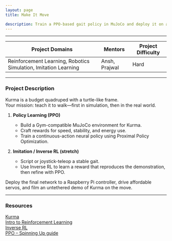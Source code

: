 ```yaml
---
layout: page
title: Make It Move

description: Train a PPO-based gait policy in MuJoCo and deploy it on a low-cost, tortoise-style quadruped.  
---
```


---

| Project Domains                                               |Mentors     | Project Difficulty |
|--------------------------------------------------------------|-----|--------------------|
| Reinforcement Learning, Robotics Simulation, Imitation Learning|Ansh, Prajwal    | Hard               |

---

### Project Description

Kurma is a budget quadruped with a turtle-like frame.  
Your mission: teach it to walk—first in simulation, then in the real world.

1. **Policy Learning (PPO)**  
   * Build a Gym-compatible MuJoCo environment for Kurma.  
   * Craft rewards for speed, stability, and energy use.  
   * Train a continuous-action neural policy using Proximal Policy Optimization.  

2. **Imitation / Inverse RL (stretch)**  
   * Script or joystick-teleop a stable gait.  
   * Use Inverse RL to learn a reward that reproduces the demonstration, then refine with PPO.  

Deploy the final network to a Raspberry Pi controller, drive affordable servos, and film an untethered demo of Kurma on the move.

---

### Resources

[Kurma](https://drive.google.com/file/d/1KZD7YOJFVc-1V6P_AOij_7Ek0Aka7dkh/view) <br>
[Intro to Reinforcement Learning](https://youtu.be/JgvyzIkgxF0) <br>
[Inverse RL](https://thegradient.pub/learning-from-humans-what-is-inverse-reinforcement-learning) <br>
[PPO – Spinning Up guide](https://spinningup.openai.com/en/latest/algorithms/ppo.html) 
